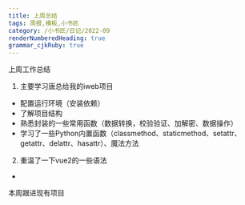 ```yaml
---
title: 上周总结
tags: 周报,模板,小书匠
category: /小书匠/日记/2022-09
renderNumberedHeading: true
grammar_cjkRuby: true
---
```

上周工作总结
 1. 主要学习唐总给我的iweb项目
 - 配置运行环境（安装依赖）
 - 了解项目结构
 - 熟悉封装的一些常用函数（数据转换，校验验证、加解密、数据操作）
 - 学习了一些Python内置函数（classmethod、staticmethod、setattr、getattr、delattr、hasattr）、魔法方法
 2. 重温了一下vue2的一些语法
 - 

本周跟进现有项目



